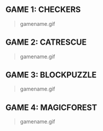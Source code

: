 ## GAME 1: CHECKERS 
> gamename.gif
## GAME 2: CATRESCUE
> gamename.gif
## GAME 3: BLOCKPUZZLE
> gamename.gif
## GAME 4: MAGICFOREST
> gamename.gif